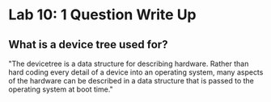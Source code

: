 # Lab 10: 1 Question Write Up

## What is a device tree used for?
"The devicetree is a data structure for describing hardware. Rather than hard coding every
detail of a device into an operating system, many aspects of the hardware can be described in
a data structure that is passed to the operating system at boot time."